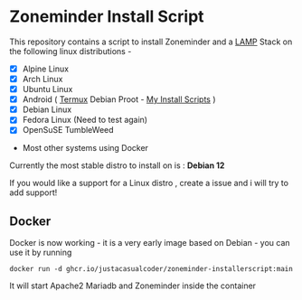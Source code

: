 # Zoneminder Install Script

This repository contains a script to install Zoneminder and a [LAMP](https://en.wikipedia.org/wiki/LAMP_(software_bundle)) Stack on the following linux distributions - 

- [x] Alpine Linux
- [x] Arch Linux
- [x] Ubuntu Linux
- [x] Android ( [Termux](https://termux.dev/) Debian Proot - [My Install Scripts](https://github.com/justaCasualCoder/Zoneminder-Termux) )
- [x] Debian Linux
- [x] Fedora Linux (Need to test again)
- [x] OpenSuSE TumbleWeed
- Most other systems using Docker

Currently the most stable distro to install on is : **Debian 12**

If you would like a support for a Linux distro , create a issue and i will try to add support!

## Docker
Docker is now working - it is a very early image based on Debian - you can use it by running
```
docker run -d ghcr.io/justacasualcoder/zoneminder-installerscript:main
```
It will start Apache2 Mariadb and Zoneminder inside the container
